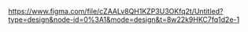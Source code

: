 https://www.figma.com/file/cZAALv8QH1KZP3U3OKfq2t/Untitled?type=design&node-id=0%3A1&mode=design&t=8w22k9HKC7fq1d2e-1